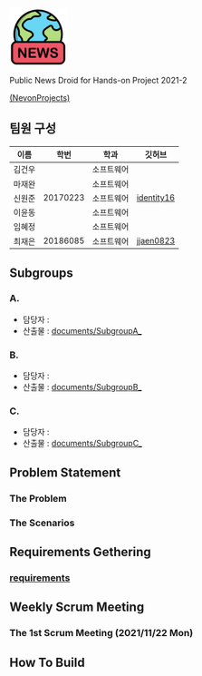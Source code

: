 <img src="https://github.com/HANDSON-Project/PublicNewsDroid/blob/develop/image/logo.png"  width="20%" height="20%"/>

Public News Droid for Hands-on Project 2021-2

[(NevonProjects)](https://nevonprojects.com/public-news-droid/)

## 팀원 구성

| 이름   | 학번     | 학과       | 깃허브                                        |
| ------ | -------- | ---------- | --------------------------------------------- |
| 김건우 |  | 소프트웨어 | [](https://github.com/) |
| 마재완 |  | 소프트웨어 | [](https://github.com/)             |
| 신원준 | 20170223 | 소프트웨어 | [identity16](https://github.com/identity16)   |
| 이윤동 |  | 소프트웨어 | [](https://github.com/)       |
| 임혜정 |  | 소프트웨어   | [](https://github.com/)       |
| 최재은 | 20186085 | 소프트웨어   | [jjaen0823](https://github.com/jjaen0823)       |


## Subgroups

### A. 


- 담당자 : 
- 산출물 : [documents/SubgroupA_](https://github.com/HANDSON-Project/PublicNewsDroid)

### B. 


- 담당자 : 
- 산출물 : [documents/SubgroupB_](https://github.com/HANDSON-Project/PublicNewsDroid)

### C. 


- 담당자 : 
- 산출물 : [documents/SubgroupC_](https://github.com/HANDSON-Project/PublicNewsDroid)


## Problem Statement

### The Problem



### The Scenarios


## Requirements Gethering
### [requirements](https://github.com/HANDSON-Project/PublicNewsDroid/blob/develop/documents/Requirements.pdf)

## Weekly Scrum Meeting
### The 1st Scrum Meeting (2021/11/22 Mon)


## How To Build


